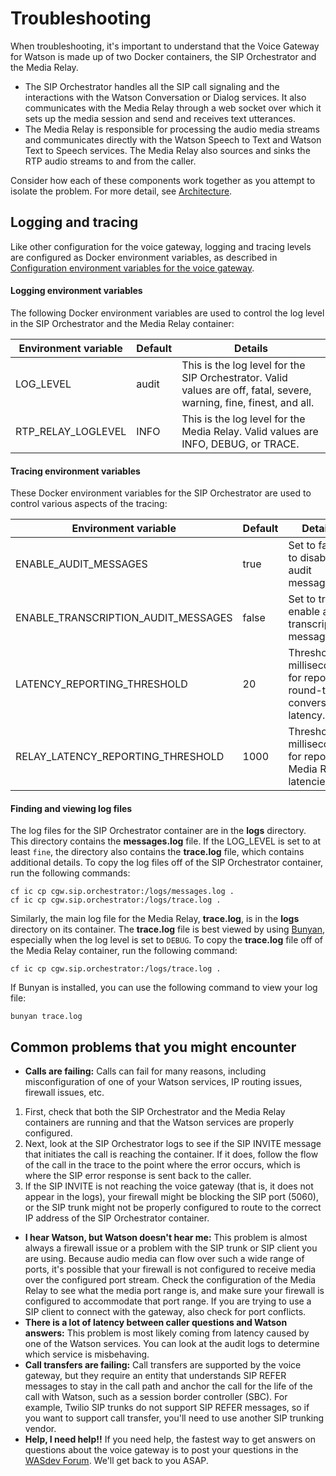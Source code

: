 # Troubleshooting

When troubleshooting, it's important to understand that the Voice Gateway for Watson is made up of two Docker containers, the SIP Orchestrator and the Media Relay.
* The SIP Orchestrator handles all the SIP call signaling and the interactions with the Watson Conversation or Dialog services. It also communicates with the Media Relay through a web socket over which it sets up the media session and send and receives text utterances.
* The Media Relay is responsible for processing the audio media streams and communicates directly with the Watson Speech to Text and Watson Text to Speech services. The Media Relay also sources and sinks the RTP audio streams to and from the caller.

Consider how each of these components work together as you attempt to isolate the problem. For more detail, see [Architecture](about.md#architecture).

## Logging and tracing

Like other configuration for the voice gateway, logging and tracing levels are configured as Docker environment variables, as described in [Configuration environment variables for the voice gateway](config.md).

#### Logging environment variables

The following Docker environment variables are used to control the log level in the SIP Orchestrator and the Media Relay container:

| Environment variable | Default | Details |
| --- |--- | ---|
| LOG_LEVEL | audit | This is the log level for the SIP Orchestrator. Valid values are off, fatal, severe, warning, fine, finest, and all.  |
|RTP_RELAY_LOGLEVEL| INFO | This is the log level for the Media Relay. Valid values are INFO, DEBUG, or TRACE.|

#### Tracing environment variables

These Docker environment variables for the SIP Orchestrator are used to control various aspects of the tracing:

| Environment variable | Default | Details |
| --- |--- | ---|
| ENABLE_AUDIT_MESSAGES | true | Set to false to disable audit messages. |
| ENABLE_TRANSCRIPTION_AUDIT_MESSAGES | false | Set to true to enable audit transcription messages. |
| LATENCY_REPORTING_THRESHOLD | 20 | Threshold in milliseconds for reporting round-trip conversation latency. |
| RELAY_LATENCY_REPORTING_THRESHOLD | 1000 | Threshold in milliseconds for reporting Media Relay latencies. |

#### Finding and viewing log files

The log files for the SIP Orchestrator container are in the **logs** directory. This directory contains the **messages.log** file. If the LOG_LEVEL is set to at least `fine`, the directory also contains the **trace.log** file, which contains additional details. To copy the log files off of the SIP Orchestrator container, run the following commands:

```
cf ic cp cgw.sip.orchestrator:/logs/messages.log .
cf ic cp cgw.sip.orchestrator:/logs/trace.log .
```

Similarly, the main log file for the Media Relay, **trace.log**, is in the **logs** directory on its container. The **trace.log** file is best viewed by using [Bunyan](https://github.com/trentm/node-bunyan), especially when the log level is set to `DEBUG`. To copy the **trace.log** file off of the Media Relay container, run the following command:

```
cf ic cp cgw.sip.orchestrator:/logs/trace.log .
```

If Bunyan is installed, you can use the following command to view your log file:

```
bunyan trace.log
```

## Common problems that you might encounter

* **Calls are failing:** Calls can fail for many reasons, including misconfiguration of one of your Watson services, IP routing issues, firewall issues, etc.
 1. First, check that both the SIP Orchestrator and the Media Relay containers are running and that the Watson services are properly configured.
 1. Next, look at the SIP Orchestrator logs to see if the SIP INVITE message that initiates the call is reaching the container. If it does, follow the flow of the call in the trace to the point where the error occurs, which is where the SIP error response is sent back to the caller.
 1. If the SIP INVITE is not reaching the voice gateway (that is, it does not appear in the logs), your firewall might be blocking the SIP port (5060), or the SIP trunk might not be properly configured to route to the correct IP address of the SIP Orchestrator container.
* **I hear Watson, but Watson doesn't hear me:** This problem is almost always a firewall issue or a problem with the SIP trunk or SIP client you are using. Because audio media can flow over such a wide range of ports, it's possible that your firewall is not configured to receive media over the configured port stream. Check the configuration of the Media Relay to see what the media port range is, and make sure your firewall is configured to accommodate that port range. If you are trying to use a SIP client to connect with the gateway, also check for port conflicts.
* **There is a lot of latency between caller questions and Watson answers:** This problem is most likely coming from latency caused by one of the Watson services. You can look at the audit logs to determine which service is misbehaving.
* **Call transfers are failing:** Call transfers are supported by the voice gateway, but they require an entity that understands SIP REFER messages to stay in the call path and anchor the call for the life of the call with Watson, such as a session border controller (SBC). For example, Twilio SIP trunks do not support SIP REFER messages, so if you want to support call transfer, you'll need to use another SIP trunking vendor.
* **Help, I need help!!** If you need help, the fastest way to get answers on questions about the voice gateway is to post your questions in the [WASdev Forum](https://developer.ibm.com/answers/smartspace/wasdev/). We'll get back to you ASAP.
